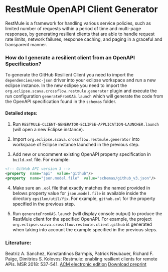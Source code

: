 
# RestMule OpenAPI Client Generator #

RestMule is a framework for handling various service policies, such as limited number of requests within a period of time and multi-page responses, by generating resilient clients that are able to handle request rate limits, network failures, response caching, and paging in a graceful and transparent manner.

### How do I generate a resilient client from an OpenAPI Specification? ###

To generate the GitHub Resilient Client you need to import the `dependencies/emc-json` driver into your eclipse workspace and run a new eclipse instance. In the new eclipse you need to import the `org.eclipse.scava.crossflow.restmule.generator` plugin and execute the run configuration `generateFromOAS.launch` which will generate the code from the OpenAPI specification  found in the `schemas` folder.

#### Detailed steps:

1) Run `RESTMULE-CLIENT-GENERATOR-ECLIPSE-APPLICATION-LAUNCHER.launch` (will open a new Eclipse instance).

2) Import `org.eclipse.scava.crossflow.restmule.generator` into workspace of Eclipse instance launched in the previous step.

3) Add new or uncomment existing OpenAPI property specification in `build.xml` file. For example:

```xml
<!-- GitHub API version 3 -->
<property  name="api"  value="github"/>
<property  name="json.model.file"  value="schemas/github_v3.json"/>
```

4) Make sure an `.eol` file that exactly matches the named provided in belows property value for `json.model.file` is available inside
 	the directory `epsilon/util/fix`. For example, `github.eol` for the property specified in the previous step.

5) Run `generateFromOAS.launch` (will display console output) to produce the RestMule client for the specified OpenAPI. For example, the project `org.eclipse.scava.crossflow.restmule.client.github` is generated when taking into account the example specified in the previous steps.


### Literature: ###

Beatriz A. Sanchez, Konstantinos Barmpis, Patrick Neubauer, Richard F. Paige, Dimitrios S. Kolovos:
Restmule: enabling resilient clients for remote APIs. MSR 2018: 537-541.
[ACM electronic edition](http://doi.acm.org/10.1145/3196398.3196405)
[Download preprint](https://beatrizsanchez.github.io/publications/MSR2018.pdf)
